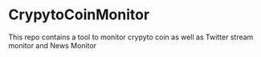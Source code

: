 # CrypytoCoinMonitor

This repo contains a tool to monitor crypyto coin as well as Twitter stream monitor and News Monitor
